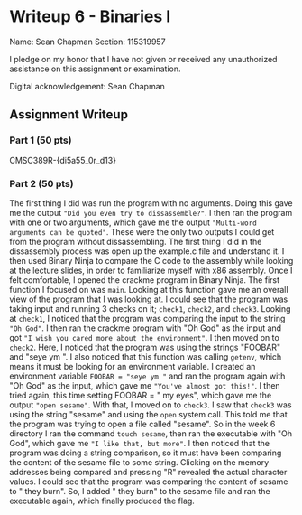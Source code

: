 # Writeup 6 - Binaries I

Name: Sean Chapman
Section: 115319957

I pledge on my honor that I have not given or received any unauthorized assistance on this assignment or examination.

Digital acknowledgement: Sean  Chapman

## Assignment Writeup

### Part 1 (50 pts)

CMSC389R-{di5a55_0r_d13}

### Part 2 (50 pts)
The first thing I did was run the program with no arguments. Doing this gave me the output `"Did you even try to dissassemble?"`. I then ran the program with one or two arguments, which gave me the output `"Multi-word arguments can be quoted"`. These were the only two outputs I could get from the program without dissassembling. The first thing I did in the dissassembly process was open up the example.c file and understand it. I then used Binary Ninja to compare the C code to the assembly while looking at the lecture slides, in order to familiarize myself with x86 assembly. Once I felt comfortable, I opened the crackme program in Binary Ninja. The first function I focused on was `main`. Looking at this function gave me an overall view  of the program that I was looking at. I could see that the program was taking input and running 3 checks on it; `check1`, `check2`, and `check3`. Looking at `check1`, I noticed that the program was comparing the input to the string `"Oh God"`. I then ran the crackme program with "Oh God" as the input and got `"I wish you cared more about the environment"`. I then moved on to `check2`. Here, I noticed that the program was using the strings "FOOBAR" and "seye ym ". I also noticed that this function was calling `getenv`, which means it must be looking for an environment variable. I created an environment variable `FOOBAR = "seye ym "` and ran the program again with "Oh God" as the input, which gave me `"You've almost got this!"`. I then tried again, this time setting FOOBAR = " my eyes", which gave me the output `"open sesame"`. With that, I moved on to `check3`. I saw that `check3` was using the string "sesame" and using the `open` system call. This told me that the program was trying to open a file called "sesame". So in the week 6 directory I ran the command `touch sesame`, then ran the executable with "Oh God", which gave me `"I like that, but more"`. I then noticed that the program was doing a string comparison, so it must have been comparing the content of the sesame file to some string. Clicking on the memory addresses being compared and pressing "R" revealed the actual character values. I could see that the program was comparing the content of sesame to " they burn". So, I added " they burn" to the sesame file and ran the executable again, which finally produced the flag.

